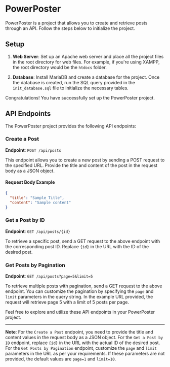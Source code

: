 # PowerPoster

PowerPoster is a project that allows you to create and retrieve posts through an API. Follow the steps below to initialize the project.

## Setup

1. **Web Server**: Set up an Apache web server and place all the project files in the root directory for web files. For example, if you're using XAMPP, the root directory would be the `htdocs` folder.

2. **Database**: Install MariaDB and create a database for the project. Once the database is created, run the SQL query provided in the `init_database.sql` file to initialize the necessary tables.

Congratulations! You have successfully set up the PowerPoster project.

## API Endpoints

The PowerPoster project provides the following API endpoints:

### Create a Post

**Endpoint**: `POST /api/posts`

This endpoint allows you to create a new post by sending a POST request to the specified URL. Provide the title and content of the post in the request body as a JSON object.

#### Request Body Example

```json
{
  "title": "Sample Title",
  "content": "Sample content"
}
```

### Get a Post by ID

**Endpoint**: `GET /api/posts/{id}`

To retrieve a specific post, send a GET request to the above endpoint with the corresponding post ID. Replace `{id}` in the URL with the ID of the desired post.

### Get Posts by Pagination

**Endpoint**: `GET /api/posts?page=5&limit=5`

To retrieve multiple posts with pagination, send a GET request to the above endpoint. You can customize the pagination by specifying the `page` and `limit` parameters in the query string. In the example URL provided, the request will retrieve page 5 with a limit of 5 posts per page.

Feel free to explore and utilize these API endpoints in your PowerPoster project.

---

**Note**: For the `Create a Post` endpoint, you need to provide the title and content values in the request body as a JSON object. For the `Get a Post by ID` endpoint, replace `{id}` in the URL with the actual ID of the desired post. For the `Get Posts by Pagination` endpoint, customize the `page` and `limit` parameters in the URL as per your requirements. If these parameters are not provided, the default values are `page=1` and `limit=10`.
